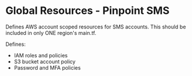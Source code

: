 # Global Resources - Pinpoint SMS

Defines AWS account scoped resources for SMS accounts.
This should be included in only ONE region's main.tf.

Defines:
* IAM roles and policies
* S3 bucket account policy
* Password and MFA policies

